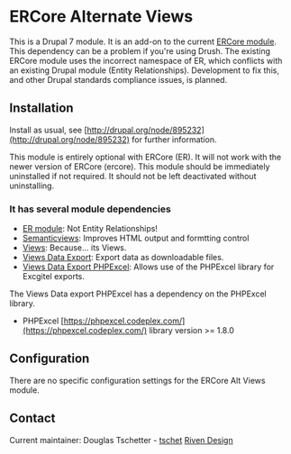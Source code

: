 # ERCore Alternate Views

This is a Drupal 7 module. It is an add-on to the current 
[ERCore module](https://github.com/EPSCoR/ERCore-3.1). This dependency can be 
a problem if you're using Drush. The existing ERCore module uses the incorrect 
namespace of ER, which conflicts with an existing Drupal module (Entity 
Relationships). Development to fix this, and other Drupal standards compliance 
issues, is planned.

## Installation ##
Install as usual, see 
[http://drupal.org/node/895232](http://drupal.org/node/895232) for further 
information. 

This module is entirely optional with ERCore (ER). It will not work with the 
newer version of ERCore (ercore). This module should be immediately uninstalled 
if not required. It should not be left deactivated without uninstalling.

### It has several module dependencies ###
  * [ER module](https://github.com/EPSCoR/ERCore-3.1): Not Entity Relationships!
  * [Semanticviews](https://www.drupal.org/project/semanticviews): Improves HTML 
output and formtting control
  * [Views](https://www.drupal.org/project/views): Because... its Views.
  * [Views Data Export](https://www.drupal.org/project/views_data_export): Export 
data as downloadable files.
  * [Views Data Export PHPExcel](https://www.drupal.org/project/views_data_export_phpexcel):
Allows use of the PHPExcel library for Excgitel exports.
 
The Views Data export PHPExcel has a dependency on the PHPExcel library.
  * PHPExcel [https://phpexcel.codeplex.com/](https://phpexcel.codeplex.com/) 
  library version >= 1.8.0
 
## Configuration ##
There are no specific configuration settings for the ERCore Alt Views module.
 
## Contact ##
Current maintainer:
Douglas Tschetter - [tschet](https://www.drupal.org/u/tschet)
[Riven Design](http://rivendesign.com)

